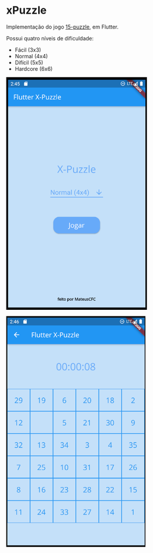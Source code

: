 # xPuzzle

Implementação do jogo [15-puzzle](https://en.wikipedia.org/wiki/15_puzzle), em Flutter.

Possui quatro níveis de dificuldade:
 - Fácil (3x3)
 - Normal (4x4)
 - Difícil (5x5)
 - Hardcore (6x6)

![mainScreen](screenshots/mainScreen.png)

![gameScreen](screenshots/gameScreen.png)